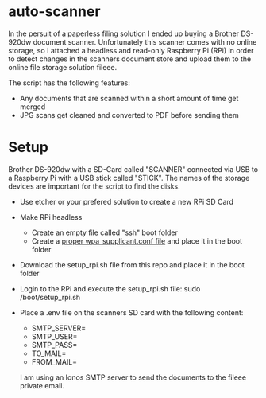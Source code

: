 # auto-scanner

In the persuit of a paperless filing solution I ended up buying a Brother DS-920dw document scanner. Unfortunately this scanner comes with no online storage, so I attached a headless and read-only Raspberry Pi (RPi) in order to detect changes in the scanners document store and upload them to the online file storage solution fileee.

The script has the following features:
* Any documents that are scanned within a short amount of time get merged
* JPG scans get cleaned and converted to PDF before sending them

# Setup
Brother DS-920dw with a SD-Card called "SCANNER" connected via USB to a Raspberry Pi with a USB stick called "STICK". The names of the storage devices are important for the script to find the disks.
* Use etcher or your prefered solution to create a new RPi SD Card
* Make RPi headless
  * Create an empty file called "ssh" boot folder
  * Create a [proper wpa_supplicant.conf file](https://www.raspberrypi.org/documentation/configuration/wireless/headless.md) and place it in the boot folder
* Download the setup_rpi.sh file from this repo and place it in the boot folder
* Login to the RPi and execute the setup_rpi.sh file: sudo /boot/setup_rpi.sh
* Place a .env file on the scanners SD card with the following content:
  * SMTP_SERVER=
  * SMTP_USER=
  * SMTP_PASS=
  * TO_MAIL=
  * FROM_MAIL=
  
  I am using an Ionos SMTP server to send the documents to the fileee private email.
